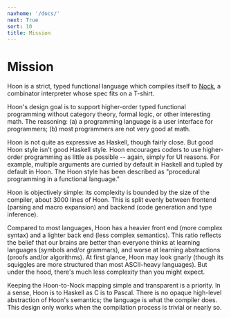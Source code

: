 ```yaml
---
navhome: '/docs/'
next: True
sort: 10
title: Mission
---
```


# Mission

Hoon is a strict, typed functional language which compiles itself to
[Nock](../../nock), a combinator interpreter whose spec fits on a T-shirt.

Hoon's design goal is to support higher-order typed functional programming
without category theory, formal logic, or other interesting math. The reasoning:
(a) a programming language is a user interface for programmers; (b) most
programmers are not very good at math.

Hoon is not quite as expressive as Haskell, though fairly close. But good Hoon
style isn't good Haskell style. Hoon encourages coders to use higher-order
programming as little as possible -- again, simply for UI reasons. For example,
multiple arguments are curried by default in Haskell and tupled by default in
Hoon. The Hoon style has been described as "procedural programming in a
functional language."

Hoon is objectively simple: its complexity is bounded by the size of the
compiler, about 3000 lines of Hoon. This is split evenly between frontend
(parsing and macro expansion) and backend (code generation and type inference).

Compared to most languages, Hoon has a heavier front end (more complex syntax)
and a lighter back end (less complex semantics). This ratio reflects the belief
that our brains are better than everyone thinks at learning languages (symbols
and/or grammars), and worse at learning abstractions (proofs and/or algorithms).
At first glance, Hoon may look gnarly (though its squiggles are more structured
than most ASCII-heavy languages). But under the hood, there's much less
complexity than you might expect.

Keeping the Hoon-to-Nock mapping simple and transparent is a priority. In a
sense, Hoon is to Haskell as C is to Pascal. There is no opaque high-level
abstraction of Hoon's semantics; the language is what the compiler does. This
design only works when the compilation process is trivial or nearly so.
